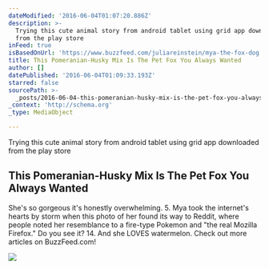 ```yaml
---
dateModified: '2016-06-04T01:07:20.886Z'
description: >-
  Trying this cute animal story from android tablet using grid app downloaded
  from the play store
inFeed: true
isBasedOnUrl: 'https://www.buzzfeed.com/juliareinstein/mya-the-fox-dog'
title: This Pomeranian-Husky Mix Is The Pet Fox You Always Wanted
author: []
datePublished: '2016-06-04T01:09:33.193Z'
starred: false
sourcePath: >-
  _posts/2016-06-04-this-pomeranian-husky-mix-is-the-pet-fox-you-always-wanted.md
_context: 'http://schema.org'
_type: MediaObject

---
```

Trying this cute animal story from android tablet using grid app downloaded from the play store

<article style=""><h1>This Pomeranian-Husky Mix Is The Pet Fox You Always Wanted</h1><p>She's so gorgeous it's honestly overwhelming. 5. Mya took the internet's hearts by storm when this photo of her found its way to Reddit, where people noted her resemblance to a fire-type Pokemon and "the real Mozilla Firefox." Do you see it? 14. And she LOVES watermelon. Check out more articles on BuzzFeed.com!</p><img src="https://img.buzzfeed.com/buzzfeed-static/static/2016-06/3/13/social_promotion/buzzfeed-prod-fastlane03/facebook-social-promotion-7812-1464976079-1.png" /></article>